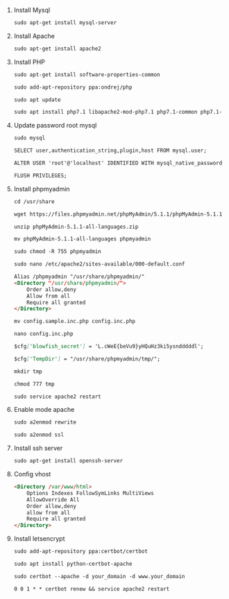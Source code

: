 1. Install Mysql

	```markdown
	sudo apt-get install mysql-server
	```

2. Install Apache

	```markdown
	sudo apt-get install apache2
	```

3. Install PHP

	```markdown
	sudo apt-get install software-properties-common
	```

	```markdown
	sudo add-apt-repository ppa:ondrej/php
	```

	```markdown
	sudo apt update
	```

	```markdown
	sudo apt install php7.1 libapache2-mod-php7.1 php7.1-common php7.1-mbstring php7.1-xmlrpc php7.1-soap php7.1-gd php7.1-xml php7.1-intl php7.1-mysql php7.1-cli php7.1-mcrypt php7.1-zip php7.1-curl
	```

4. Update password root mysql
	```markdown
	sudo mysql
	```

	```markdown
	SELECT user,authentication_string,plugin,host FROM mysql.user;
	```

	```markdown
	ALTER USER 'root'@'localhost' IDENTIFIED WITH mysql_native_password BY 'password';
	```
	
	```markdown
	FLUSH PRIVILEGES;
	```

5. Install phpmyadmin
	```markdown
	cd /usr/share
	```
	
	```markdown
	wget https://files.phpmyadmin.net/phpMyAdmin/5.1.1/phpMyAdmin-5.1.1-all-languages.zip
	```
	
	```markdown
	unzip phpMyAdmin-5.1.1-all-languages.zip
	```
	
	```markdown
	mv phpMyAdmin-5.1.1-all-languages phpmyadmin
	```
	
	```markdown
	sudo chmod -R 755 phpmyadmin
	```
	
	```markdown
	sudo nano /etc/apache2/sites-available/000-default.conf
	```
	
	```markdown
	Alias /phpmyadmin "/usr/share/phpmyadmin/"
	<Directory "/usr/share/phpmyadmin/">
		Order allow,deny
		Allow from all
		Require all granted
	</Directory>
	```

	```markdown
	mv config.sample.inc.php config.inc.php
	```
	
	```markdown
	nano config.inc.php
	```
	
	```markdown
	$cfg['blowfish_secret'] = 'L.cWeE{beVu9}yHQuHz3ki5ysndddddl';
	```
	
	```markdown
	$cfg['TempDir'] = "/usr/share/phpmyadmin/tmp/";
	```
	
	```markdown
	mkdir tmp
	```
	
	```markdown
	chmod 777 tmp
	```
	
	```markdown
	sudo service apache2 restart
	```

6. Enable mode apache
	```markdown
	sudo a2enmod rewrite
	```
	
	```markdown
	sudo a2enmod ssl
	```

7. Install ssh server
	```markdown
	sudo apt-get install openssh-server
	```

8. Config vhost
	```markdown
	<Directory /var/www/html>
		Options Indexes FollowSymLinks MultiViews
		AllowOverride All
		Order allow,deny
		allow from all
		Require all granted
	</Directory>
	```

9. Install letsencrypt
	```markdown
	sudo add-apt-repository ppa:certbot/certbot
	```
	
	```markdown
	sudo apt install python-certbot-apache
	```
	
	```markdown
	sudo certbot --apache -d your_domain -d www.your_domain
	```

	```markdown
	0 0 1 * * certbot renew && service apache2 restart
	```
